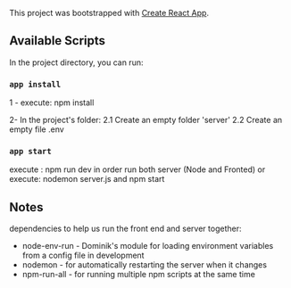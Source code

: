 This project was bootstrapped with [Create React App](https://github.com/facebook/create-react-app).

## Available Scripts

In the project directory, you can run:

### `app install`

1 - execute: npm install

2- In the project's folder:
2.1 Create an empty folder 'server'
2.2 Create an empty file .env

### `app start`

execute : npm run dev in order run both server (Node and Fronted)
or
execute:
nodemon server.js
and
npm start

## Notes

dependencies to help us run the front end and server together:

- node-env-run - Dominik's module for loading environment variables from a config file in development
- nodemon - for automatically restarting the server when it changes
- npm-run-all - for running multiple npm scripts at the same time
